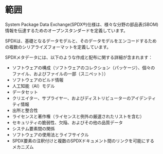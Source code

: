# 範囲

System Package Data Exchange(SPDX®)仕様は、様々な分野の部品表(SBOM)情報を伝達するためのオープンスタンダードを定義しています。

SPDXは、基礎となるデータモデルと、そのデータモデルをエンコードするための複数のシリアライズフォーマットを定義しています。

SPDXメタデータには、以下のような作成と配布に関する詳細が含まれます：

- ソフトウェアの構成（ソフトウェアのコレクション（パッケージ）、個々のファイル、およびファイルの一部（スニペット））
- ソフトウェアのビルド情報
- 人工知能（AI）モデル
- データセット
- クリエイター、サプライヤー、およびディストリビューターのアイデンティティ情報
- 出所と整合性
- ライセンスと著作権（ライセンスと例外の厳選されたリストを含む）
- セキュリティの脆弱性、欠陥、およびその他の品質データ
- システム要素間の関係
- ソフトウェアの使用法とライフサイクル
- SPDX要素の注釈付けと複数のSPDXドキュメント間のリンクを可能にするメカニズム
